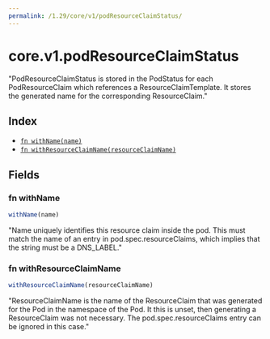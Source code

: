 ```yaml
---
permalink: /1.29/core/v1/podResourceClaimStatus/
---
```


# core.v1.podResourceClaimStatus

"PodResourceClaimStatus is stored in the PodStatus for each PodResourceClaim which references a ResourceClaimTemplate. It stores the generated name for the corresponding ResourceClaim."

## Index

* [`fn withName(name)`](#fn-withname)
* [`fn withResourceClaimName(resourceClaimName)`](#fn-withresourceclaimname)

## Fields

### fn withName

```ts
withName(name)
```

"Name uniquely identifies this resource claim inside the pod. This must match the name of an entry in pod.spec.resourceClaims, which implies that the string must be a DNS_LABEL."

### fn withResourceClaimName

```ts
withResourceClaimName(resourceClaimName)
```

"ResourceClaimName is the name of the ResourceClaim that was generated for the Pod in the namespace of the Pod. It this is unset, then generating a ResourceClaim was not necessary. The pod.spec.resourceClaims entry can be ignored in this case."
